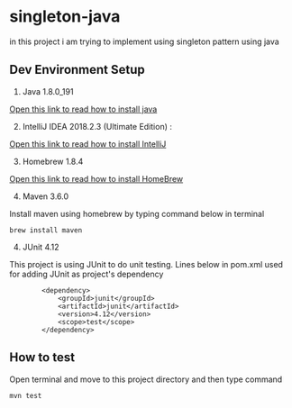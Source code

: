 # singleton-java
in this project i am trying to implement using singleton pattern using java

## Dev Environment Setup

1. Java 1.8.0_191

[Open this link to read how to install java](https://www.java.com/en/download/help/download_options.xml)

2. IntelliJ IDEA 2018.2.3 (Ultimate Edition) :

[Open this link to read how to install IntelliJ](https://www.jetbrains.com/help/idea/install-and-set-up-product.html)

3. Homebrew 1.8.4

[Open this link to read how to install HomeBrew](https://brew.sh/)

4. Maven 3.6.0

Install maven using homebrew by typing command below in terminal

```brew install maven```

4. JUnit 4.12

This project is using JUnit to do unit testing. Lines below in pom.xml used for adding JUnit as project's dependency

```
        <dependency>
            <groupId>junit</groupId>
            <artifactId>junit</artifactId>
            <version>4.12</version>
            <scope>test</scope>
        </dependency>
```

## How to test

Open terminal and move to this project directory and then type command

```mvn test```

